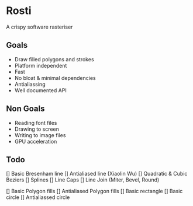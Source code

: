 # Rosti
A crispy software rasteriser

## Goals
- Draw filled polygons and strokes
- Platform independent
- Fast
- No bloat & minimal dependencies
- Antialiassing
- Well documented API

## Non Goals
- Reading font files
- Drawing to screen
- Writing to image files
- GPU acceleration

## Todo
[] Basic Bresenham line
[] Antialiased line (Xiaolin Wu)
[] Quadratic & Cubic Beziers
[] Splines
[] Line Caps
[] Line Join (Miter, Bevel, Round)

[] Basic Polygon fills
[] Antialiased Polygon fills
[] Basic rectangle
[] Basic circle
[] Antialiassed circle